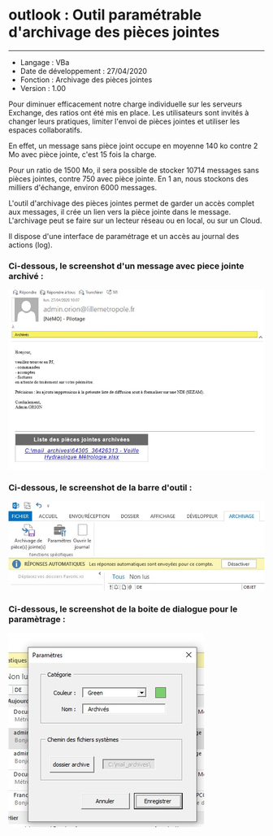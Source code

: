 # outlook : Outil paramétrable d'archivage des pièces jointes
----

- Langage : VBa
- Date de développement : 27/04/2020
- Fonction : Archivage des pièces jointes 
- Version : 1.00

Pour diminuer efficacement notre charge individuelle sur les serveurs Exchange, des ratios ont été mis en place. Les utilisateurs sont invités à changer leurs pratiques, limiter l'envoi de pièces jointes et utiliser les espaces collaboratifs.

En effet, un message sans pièce joint occupe en moyenne 140 ko contre 2 Mo avec pièce jointe, c'est 15 fois la charge.

Pour un ratio de 1500 Mo, il sera possible de stocker 10714 messages sans pièces jointes, contre 750 avec pièce jointe. En 1 an, nous stockons des milliers d'échange, environ 6000 messages.

L'outil d'archivage des pièces jointes permet de garder un accès complet aux messages, il crée un lien vers la pièce jointe dans le message. L'archivage peut se faire sur un lecteur réseau ou en local, ou sur un Cloud.

Il dispose d'une interface de paramétrage et un accès au journal des actions (log).


### Ci-dessous, le screenshot d'un message avec piece jointe archivé :

![](images/screenshot1.jpg)

### Ci-dessous, le screenshot de la barre d'outil :

![](images/screenshot2.jpg)

### Ci-dessous, le screenshot de la boite de dialogue pour le paramètrage :

![](images/screenshot3.jpg)
